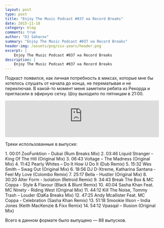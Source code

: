 ```yaml
---
layout: post
type: post
title: "Enjoy The Music Podcast #037 на Record Breaks"
date: 2015-11-18
category: blog
comments: true
author: "DJ Saharov"
summary: "Enjoy The Music Podcast #037 на Record Breaks"
header-img: /assets/png/six-years/header.png
excerpt: |
    Enjoy The Music Podcast #037 на Record Breaks
description: |
    Enjoy The Music Podcast #037 на Record Breaks
---
```


<p>
<span class="firstcharacter">П</span>одкаст появился, как личная потребность в миксах, которые мне бы хотелось слушать от начала до конца, не перематывая и не переключая. В какой-то момент меня заметили ребята из Рекорда и пригласили в эфирную сетку. Шоу выходило по пятницам в 21:00.
</p>

<iframe width="100%" height="120" src="https://player-widget.mixcloud.com/widget/iframe/?hide_cover=1&feed=%2Fdjsaharovofficial%2Fenjoy-the-music-podcast-037%2F" frameborder="0" allow="encrypted-media; fullscreen; autoplay; idle-detection; speaker-selection; web-share;" ></iframe>

<p>Треки использованные в выпуске:</p>
1. 00:01 ZooFunktion – Dubai (Rum Breaks Mix)
2. 03:46 Liquid Stranger – King Of The Hill (Original Mix)
3. 06:43 Voltage – The Madness (Original Mix)
4. 11:42 Pearly Whites – Do It How U Do It (Dub Remix)
5. 15:32 Wes Smith – Swag Out (Original Mix)
6. 18:56 DJ D-Xtreme, Katharina Santana - Feel My Love (Colombo Remix)
7. 25:17 Bella - Hustler (Original Mix)
8. 30:20 Alter Form - Isolation (Retroid Remix)
9. 34:43 Break The Box & MC Coppa - Style & Flavour (Black & Blunt Remix)
10. 40:04 Sasha Khan Feat. MC Ninety - Riding West (Original Mix)
11. 44:12 Kill The Noise, Tommy Trash – Louder (DaKa Breaks Mix)
12. 47:25 Andy Mcallister Feat. MC Coppa - Celebration (Sasha Khan Remix)
13. 51:18 Smookie Illson – India Jones (Keith MacKenzie & Fixx Remix)
14. 54:12 Vpasqal – Illusion (Original Mix)

<p>Всего в данном формате было выпущено &mdash; 88 выпусков.</p>